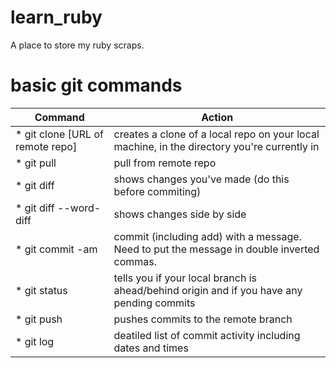 # learn_ruby
A place to store my ruby scraps.

# basic git commands

Command | Action
-------| -------
* git clone [URL of remote repo] | creates a clone of a local repo on your local machine, in the directory you're currently in 
* git pull | pull from remote repo
* git diff | shows changes you've made (do this before commiting)
* git diff --word-diff | shows changes side by side
* git commit -am | commit (including add) with a message. Need to put the message in double inverted commas. 
* git status | tells you if your local branch is ahead/behind origin and if you have any pending commits
* git push | pushes commits to the remote branch
* git log | deatiled list of commit activity including dates and times
